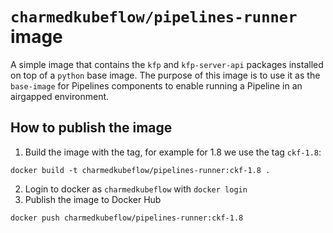 # `charmedkubeflow/pipelines-runner` image

A simple image that contains the `kfp` and `kfp-server-api` packages installed on top of a `python` base image.
The purpose of this image is to use it as the `base-image` for Pipelines components to enable running a Pipeline in an airgapped environment.

## How to publish the image
1. Build the image with the tag, for example for 1.8 we use the tag `ckf-1.8`:
```
docker build -t charmedkubeflow/pipelines-runner:ckf-1.8 .
```
2. Login to docker as `charmedkubeflow` with `docker login`
3. Publish the image to Docker Hub
```
docker push charmedkubeflow/pipelines-runner:ckf-1.8
```